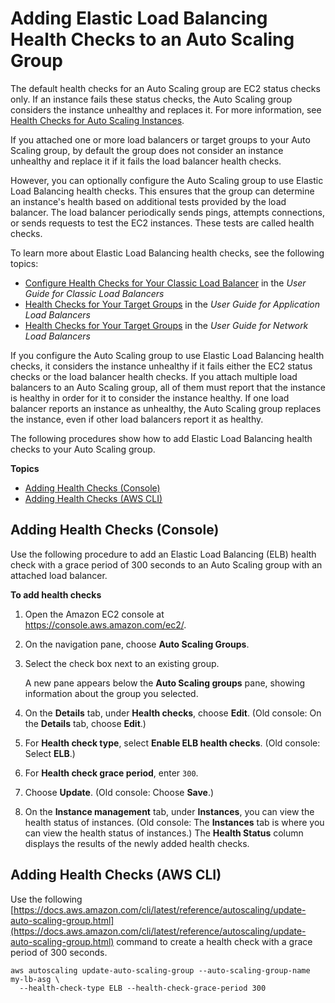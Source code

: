 # Adding Elastic Load Balancing Health Checks to an Auto Scaling Group<a name="as-add-elb-healthcheck"></a>

The default health checks for an Auto Scaling group are EC2 status checks only\. If an instance fails these status checks, the Auto Scaling group considers the instance unhealthy and replaces it\. For more information, see [Health Checks for Auto Scaling Instances](healthcheck.md)\. 

If you attached one or more load balancers or target groups to your Auto Scaling group, by default the group does not consider an instance unhealthy and replace it if it fails the load balancer health checks\. 

However, you can optionally configure the Auto Scaling group to use Elastic Load Balancing health checks\. This ensures that the group can determine an instance's health based on additional tests provided by the load balancer\. The load balancer periodically sends pings, attempts connections, or sends requests to test the EC2 instances\. These tests are called health checks\. 

To learn more about Elastic Load Balancing health checks, see the following topics:
+ [Configure Health Checks for Your Classic Load Balancer](https://docs.aws.amazon.com/elasticloadbalancing/latest/classic/elb-healthchecks.html) in the *User Guide for Classic Load Balancers*
+ [Health Checks for Your Target Groups](https://docs.aws.amazon.com/elasticloadbalancing/latest/application/target-group-health-checks.html) in the *User Guide for Application Load Balancers*
+ [Health Checks for Your Target Groups](https://docs.aws.amazon.com/elasticloadbalancing/latest/network/target-group-health-checks.html) in the *User Guide for Network Load Balancers*

If you configure the Auto Scaling group to use Elastic Load Balancing health checks, it considers the instance unhealthy if it fails either the EC2 status checks or the load balancer health checks\. If you attach multiple load balancers to an Auto Scaling group, all of them must report that the instance is healthy in order for it to consider the instance healthy\. If one load balancer reports an instance as unhealthy, the Auto Scaling group replaces the instance, even if other load balancers report it as healthy\. 

The following procedures show how to add Elastic Load Balancing health checks to your Auto Scaling group\.

**Topics**
+ [Adding Health Checks \(Console\)](#as-add-elb-healthcheck-console)
+ [Adding Health Checks \(AWS CLI\)](#as-add-elb-healthcheck-aws-cli)

## Adding Health Checks \(Console\)<a name="as-add-elb-healthcheck-console"></a>

Use the following procedure to add an Elastic Load Balancing \(ELB\) health check with a grace period of 300 seconds to an Auto Scaling group with an attached load balancer\.

**To add health checks**

1. Open the Amazon EC2 console at [https://console\.aws\.amazon\.com/ec2/](https://console.aws.amazon.com/ec2/)\.

1. On the navigation pane, choose **Auto Scaling Groups**\.

1. Select the check box next to an existing group\.

   A new pane appears below the **Auto Scaling groups** pane, showing information about the group you selected\.

1. On the **Details** tab, under **Health checks**, choose **Edit**\. \(Old console: On the **Details** tab, choose **Edit**\.\)

1. For **Health check type**, select **Enable ELB health checks**\. \(Old console: Select **ELB**\.\)

1. For **Health check grace period**, enter `300`\.

1. Choose **Update**\. \(Old console: Choose **Save**\.\)

1. On the **Instance management** tab, under **Instances**, you can view the health status of instances\. \(Old console: The **Instances** tab is where you can view the health status of instances\.\) The **Health Status** column displays the results of the newly added health checks\.

## Adding Health Checks \(AWS CLI\)<a name="as-add-elb-healthcheck-aws-cli"></a>

Use the following [https://docs.aws.amazon.com/cli/latest/reference/autoscaling/update-auto-scaling-group.html](https://docs.aws.amazon.com/cli/latest/reference/autoscaling/update-auto-scaling-group.html) command to create a health check with a grace period of 300 seconds\.

```
aws autoscaling update-auto-scaling-group --auto-scaling-group-name my-lb-asg \
  --health-check-type ELB --health-check-grace-period 300
```